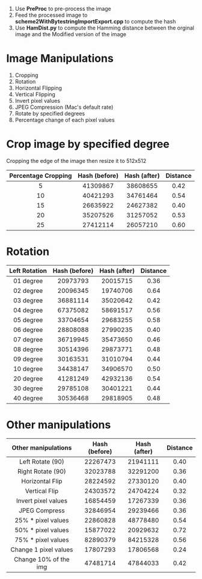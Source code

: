 1. Use **PreProc** to pre-process the image
2. Feed the processed image to **scheme2WithBytestringImportExport.cpp** to compute the hash
3. Use **HamDist.py** to compute the Hamming distance between the orginal image and the Modified version of the image

# Image Manipulations
1. Cropping
2. Rotation
3. Horizontal Flipping
4. Vertical Flipping
5. Invert pixel values
6. JPEG Compression (Mac's default rate)
7. Rotate by specified degrees
8. Percentage change of each pixel values

# Crop image by specified degree
Cropping the edge of the image then resize it to 512x512

| Percentage Cropping | Hash (before) | Hash (after) | Distance |
|:-------------------:|:-------------:|:------------:|:--------:|
| 5                   | 41309867      | 38608655     | 0.42     |
| 10                  | 40421293      | 34761464     | 0.54     |
| 15                  | 26635922      | 24627382     | 0.40     |
| 20                  | 35207526      | 31257052     | 0.53     |
| 25                  | 27412114      | 26057210     | 0.60     |

# Rotation

| Left Rotation | Hash (before) | Hash (after) | Distance |
|:-------------:|:-------------:|:------------:|:--------:|
| 01 degree     | 20973793      | 20015715     | 0.36     |
| 02 degree     | 20096345      | 19740706     | 0.64     |
| 03 degree     | 36881114      | 35020642     | 0.42     |
| 04 degree     | 67375082      | 58691517     | 0.56     |
| 05 degree     | 33704654      | 29683255     | 0.58     |
| 06 degree     | 28808088      | 27990235     | 0.40     |
| 07 degree     | 36719945      | 35473650     | 0.46     |
| 08 degree     | 30514396      | 29873771     | 0.48     |
| 09 degree     | 30163531      | 31010794     | 0.44     |
| 10 degree     | 34438147      | 34906570     | 0.50     |
| 20 degree     | 41281249      | 42932136     | 0.54     |
| 30 degree     | 29785108      | 30401221     | 0.44     |
| 40 degree     | 30536468      | 29818905     | 0.48     |

# Other manipulations

| Other manipulations   | Hash (before) | Hash (after) | Distance |
|:---------------------:|:-------------:|:------------:|:--------:|
| Left Rotate (90)      | 22267473      | 21941111     | 0.40     |
| Right Rotate (90)     | 32023788      | 32291200     | 0.36     |
| Horizontal Flip       | 28224592      | 27330120     | 0.40     |
| Vertical Flip         | 24303572      | 24704224     | 0.32     |
| Invert pixel values   | 16854459      | 17267339     | 0.36     |
| JPEG Compress         | 32846954      | 29239466     | 0.36     |
| 25% * pixel values    | 22860828      | 48778480     | 0.54     |
| 50% * pixel values    | 15877022      | 20929632     | 0.72     |
| 75% * pixel values    | 82890379      | 84215328     | 0.56     |
| Change 1 pixel values | 17807293      | 17806568     | 0.24     |
| Change 10% of the img | 47481714      | 47844033     | 0.42     |
